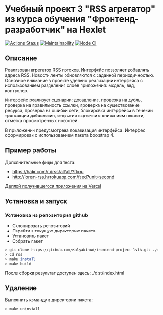 # Учебный проект 3 "RSS агрегатор" из курса обучения "Фронтенд-разработчик" на Hexlet

[![Actions Status](https://github.com/KalyakinAG/frontend-project-lvl3/workflows/hexlet-check/badge.svg)](https://github.com/KalyakinAG/frontend-project-lvl3/actions)
[![Maintainability](https://api.codeclimate.com/v1/badges/94dbf1ba46e8c03efc70/maintainability)](https://codeclimate.com/github/KalyakinAG/frontend-project-lvl3/maintainability)
[![Node CI](https://github.com/KalyakinAG/frontend-project-lvl3/workflows/Node%20CI/badge.svg)](https://github.com/KalyakinAG/frontend-project-lvl3/actions)

## Описание

Реализован агрегатор RSS потоков. Интерфейс позволяет добавлять адреса RSS. Новости ленты обновляются с заданной периодичностью.
Основное внимание в проекте уделено реализации интерфейса с использованием разделения слоёв приложения: модель, вид, контролер.

Интерфейс реализует сценарии: добавление, проверка на дубль, проверка на правильность ссылки, проверка на существование ресурса, проверка на ошибки сети, блокировка интерфейса в течении транзакции добавления, открытие карточки с описанием новости, отметка просмотренных новостей.

В приложении предусмотрена локализация интерфейса. Интерфес сформирован с использованием пакета bootstrap 4.

## Пример работы

Дополнительные фиды для теста:

- https://habr.com/ru/rss/all/all/?fl=ru
- http://lorem-rss.herokuapp.com/feed?unit=second

[Деплой получившегося приложения на Vercel](https://frontend-project-lvl3-beta-lovat.vercel.app/)

## Установка и запуск

### Установка из репозитория github

- Склонировать репозиторий
- Перейти в текущую директорию пакета
- Установить пакет
- Собрать пакет

```bash
> git clone https://github.com/KalyakinAG/frontend-project-lvl3.git ./rss
> cd rss
> make install
> make build
```

После сборки результат доступен здесь: ./dist/index.html

## Удаление

Выполнить команду в директории пакета:

```bash
> make uninstall
```
